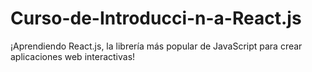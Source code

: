 # Curso-de-Introducci-n-a-React.js
¡Aprendiendo React.js, la librería más popular de JavaScript para crear aplicaciones web interactivas! 
